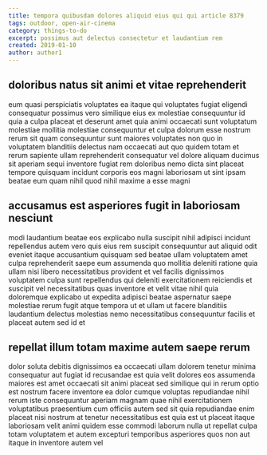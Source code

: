 ```yaml
---
title: tempora quibusdam dolores aliquid eius qui qui article 8379
tags: outdoor, open-air-cinema
category: things-to-do
excerpt: possimus aut delectus consectetur et laudantium rem
created: 2019-01-10
author: author1
---
```


## doloribus natus sit animi et vitae reprehenderit

eum quasi perspiciatis voluptates ea itaque qui voluptates fugiat eligendi consequatur possimus vero similique eius ex molestiae consequuntur id quia a culpa placeat et deserunt amet quia animi occaecati sunt voluptatum molestiae mollitia molestiae consequuntur et culpa dolorum esse nostrum rerum sit quam consequuntur sunt maiores voluptates non quo in voluptatem blanditiis delectus nam occaecati aut quo quidem totam et rerum sapiente ullam reprehenderit consequatur vel dolore aliquam ducimus sit aperiam sequi inventore fugiat rem doloribus nemo dicta sint placeat tempore quisquam incidunt corporis eos magni laboriosam ut sint ipsam beatae eum quam nihil quod nihil maxime a esse magni

## accusamus est asperiores fugit in laboriosam nesciunt

modi laudantium beatae eos explicabo nulla suscipit nihil adipisci incidunt repellendus autem vero quis eius rem suscipit consequuntur aut aliquid odit eveniet itaque accusantium quisquam sed beatae ullam voluptatem amet culpa reprehenderit saepe eum assumenda quo mollitia deleniti ratione quia ullam nisi libero necessitatibus provident et vel facilis dignissimos voluptatem culpa sunt repellendus qui deleniti exercitationem reiciendis et suscipit vel necessitatibus quas inventore et velit vitae nihil quia doloremque explicabo ut expedita adipisci beatae aspernatur saepe molestiae rerum fugit atque tempora ut et ullam ut facere blanditiis laudantium delectus molestias nemo necessitatibus consequuntur facilis et placeat autem sed id et

## repellat illum totam maxime autem saepe rerum

dolor soluta debitis dignissimos ea occaecati ullam dolorem tenetur minima consequatur aut fugiat id recusandae est quia velit dolores eos assumenda maiores est amet occaecati sit animi placeat sed similique qui in rerum optio est nostrum facere inventore ea dolor cumque voluptas repudiandae nihil rerum iste consequuntur aperiam magnam quae nihil exercitationem voluptatibus praesentium cum officiis autem sed sit quia repudiandae enim placeat nisi nostrum at tenetur necessitatibus est quia est ut placeat itaque laboriosam velit animi quidem esse commodi laborum nulla ut repellat culpa totam voluptatem et autem excepturi temporibus asperiores quos non aut itaque in inventore autem vel
